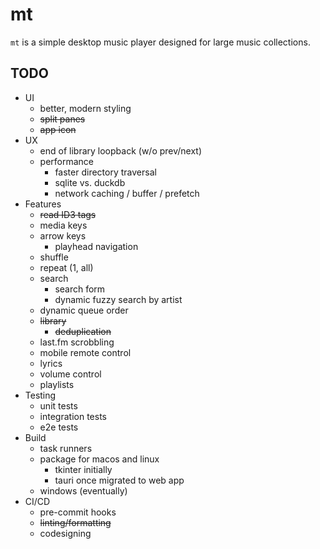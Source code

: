 # mt

`mt` is a simple desktop music player designed for large music collections.

<!-- TODO: minimum requirements -->
<!-- TODO: setup -->
<!-- TODO: dev -->
<!-- TODO: install -->

## TODO

* UI
  * better, modern styling
  * ~~split panes~~
  * ~~app icon~~
* UX
  * end of library loopback (w/o prev/next)
  * performance
    * faster directory traversal
    * sqlite vs. duckdb
    * network caching / buffer / prefetch
* Features 
  * ~~read ID3 tags~~
  * media keys
  * arrow keys
    * playhead navigation
  * shuffle
  * repeat (1, all)
  * search
    * search form
    * dynamic fuzzy search by artist
  * dynamic queue order
  * ~~library~~
    * ~~deduplication~~
  * last.fm scrobbling
  * mobile remote control
  * lyrics
  * volume control
  * playlists
* Testing
  * unit tests
  * integration tests
  * e2e tests
* Build
  * task runners
  * package for macos and linux
    * tkinter initially
    * tauri once migrated to web app
  * windows (eventually)
* CI/CD
  * pre-commit hooks
  * ~~linting/formatting~~
  * codesigning
